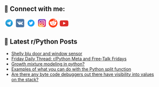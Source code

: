 ## 🔎 Connect with me:
[<img src="https://github.com/bullbesh/bullbesh/blob/main/images/Telegram.png" width="32" height="32" />](https://t.me/bullbesh)
[<img src="https://github.com/bullbesh/bullbesh/blob/main/images/VK.png" width="32" height="32" />](https://vk.com/bullbesh)
[<img src="https://github.com/bullbesh/bullbesh/blob/main/images/Twitter.png" width="32" height="32" />](https://twitter.com/bullbesh1)
[<img src="https://github.com/bullbesh/bullbesh/blob/main/images/Instagram.png" width="32" height="32" />](https://www.instagram.com/bullbesh)
[<img src="https://github.com/bullbesh/bullbesh/blob/main/images/Reddit.png" width="32" height="32" />](https://www.reddit.com/user/bullbesh)
[<img src="https://github.com/bullbesh/bullbesh/blob/main/images/YouTube.png" width="32" height="32" />](https://www.youtube.com/channel/UCtfjRs6uzgq5mfm8S06WTcg)

## 📕 Latest r/Python Posts
<!-- BLOG-POST-LIST:START -->
- [Shelly blu door and window sensor](https://www.reddit.com/r/Python/comments/1e14p0r/shelly_blu_door_and_window_sensor/)
- [Friday Daily Thread: r/Python Meta and Free-Talk Fridays](https://www.reddit.com/r/Python/comments/1e13kw8/friday_daily_thread_rpython_meta_and_freetalk/)
- [Growth mixture modeling in python?](https://www.reddit.com/r/Python/comments/1e13jk7/growth_mixture_modeling_in_python/)
- [Examples of what you can do with the Python split function](https://www.reddit.com/r/Python/comments/1e12k7g/examples_of_what_you_can_do_with_the_python_split/)
- [Are there any byte code debuggers out there have visibility into values on the stack?](https://www.reddit.com/r/Python/comments/1e12954/are_there_any_byte_code_debuggers_out_there_have/)
<!-- BLOG-POST-LIST:END -->
